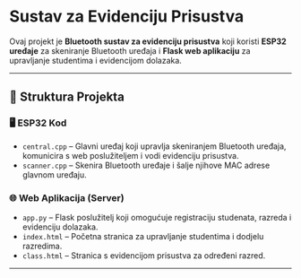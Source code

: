 # Sustav za Evidenciju Prisustva

Ovaj projekt je **Bluetooth sustav za evidenciju prisustva** koji koristi **ESP32 uređaje** za skeniranje Bluetooth uređaja i **Flask web aplikaciju** za upravljanje studentima i evidencijom dolazaka.

---

## 📂 Struktura Projekta

### 🖥️ ESP32 Kod
- `central.cpp` – Glavni uređaj koji upravlja skeniranjem Bluetooth uređaja, komunicira s web poslužiteljem i vodi evidenciju prisustva.
- `scanner.cpp` – Skenira Bluetooth uređaje i šalje njihove MAC adrese glavnom uređaju.

### 🌐 Web Aplikacija (Server) 
- `app.py` – Flask poslužitelj koji omogućuje registraciju studenata, razreda i evidenciju dolazaka.
- `index.html` – Početna stranica za upravljanje studentima i dodjelu razredima.
- `class.html` – Stranica s evidencijom prisustva za određeni razred.

---
